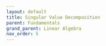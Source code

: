 ```yaml
---
layout: default
title: Singular Value Decomposition
parent: Fundamentals
grand_parent: Linear Algebra
nav_order: 5
---
```

